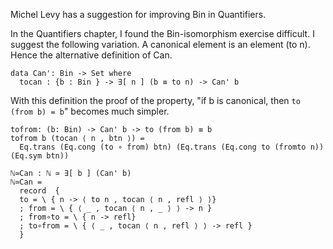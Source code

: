 Michel Levy has a suggestion for improving Bin in Quantifiers.

In the Quantifiers chapter, I found the Bin-isomorphism exercise
difficult. I suggest the following variation. A canonical element is an
element (to n). Hence the alternative definition of Can.

```
data Can': Bin -> Set where
  tocan : {b : Bin } -> ∃[ n ] (b ≡ to n) -> Can' b
```

With this definition the proof of the property, "if b is canonical, then
`to (from b) = b`" becomes much simpler.
```
tofrom: (b: Bin) -> Can' b -> to (from b) ≡ b
tofrom b (tocan ⟨ n , btn ⟩) =
  Eq.trans (Eq.cong (to ∘ from) btn) (Eq.trans (Eq.cong to (fromto n)) (Eq.sym btn))

ℕ≃Can : ℕ ≃ ∃[ b ] (Can' b)
ℕ≃Can =
  record  {
  to = \ { n -> ⟨ to n , tocan ⟨ n , refl ⟩ ⟩}
  ; from = \ { ⟨ _ , tocan ⟨ n , _ ⟩ ⟩ -> n }
  ; from∘to = \ { n -> refl}
  ; to∘from = \ { ⟨ _ , tocan ⟨ n , refl ⟩ ⟩ -> refl }
  }
```
